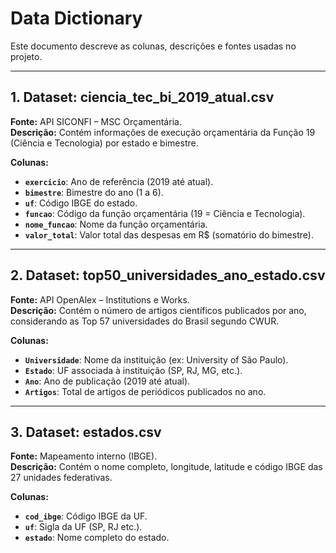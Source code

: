 # Data Dictionary

Este documento descreve as colunas, descrições e fontes usadas no projeto.

---

## **1. Dataset: ciencia_tec_bi_2019_atual.csv**

**Fonte:** API SICONFI – MSC Orçamentária.  
**Descrição:** Contém informações de execução orçamentária da Função 19 (Ciência e Tecnologia) por estado e bimestre.

**Colunas:**
- **`exercicio`**: Ano de referência (2019 até atual).
- **`bimestre`**: Bimestre do ano (1 a 6).
- **`uf`**: Código IBGE do estado.
- **`funcao`**: Código da função orçamentária (19 = Ciência e Tecnologia).
- **`nome_funcao`**: Nome da função orçamentária.
- **`valor_total`**: Valor total das despesas em R$ (somatório do bimestre).

---

## **2. Dataset: top50_universidades_ano_estado.csv**

**Fonte:** API OpenAlex – Institutions e Works.  
**Descrição:** Contém o número de artigos científicos publicados por ano, considerando as Top 57 universidades do Brasil segundo CWUR.

**Colunas:**
- **`Universidade`**: Nome da instituição (ex: University of São Paulo).
- **`Estado`**: UF associada à instituição (SP, RJ, MG, etc.).
- **`Ano`**: Ano de publicação (2019 até atual).
- **`Artigos`**: Total de artigos de periódicos publicados no ano.

---

## **3. Dataset: estados.csv**

**Fonte:** Mapeamento interno (IBGE).  
**Descrição:** Contém o nome completo, longitude, latitude e código IBGE das 27 unidades federativas.

**Colunas:**
- **`cod_ibge`**: Código IBGE da UF.
- **`uf`**: Sigla da UF (SP, RJ etc.).
- **`estado`**: Nome completo do estado.
